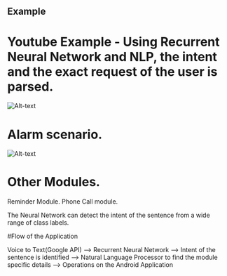 
## Example 

# Youtube Example - Using Recurrent Neural Network and NLP, the intent and the exact request of the user is parsed.
![Alt-text](https://thumbs.gfycat.com/SlimParchedArrowworm-size_restricted.gif)


# Alarm scenario.
![Alt-text](https://thumbs.gfycat.com/SimplisticValuableAchillestang-size_restricted.gif)


# Other Modules.

Reminder Module.
Phone Call module.


The Neural Network can detect the intent of the sentence from a wide range of class labels.

#Flow of the Application

Voice to Text(Google API) --> Recurrent Neural Network --> Intent of the sentence is identified --> Natural Language Processor to find the module specific details --> Operations on the Android Application 


